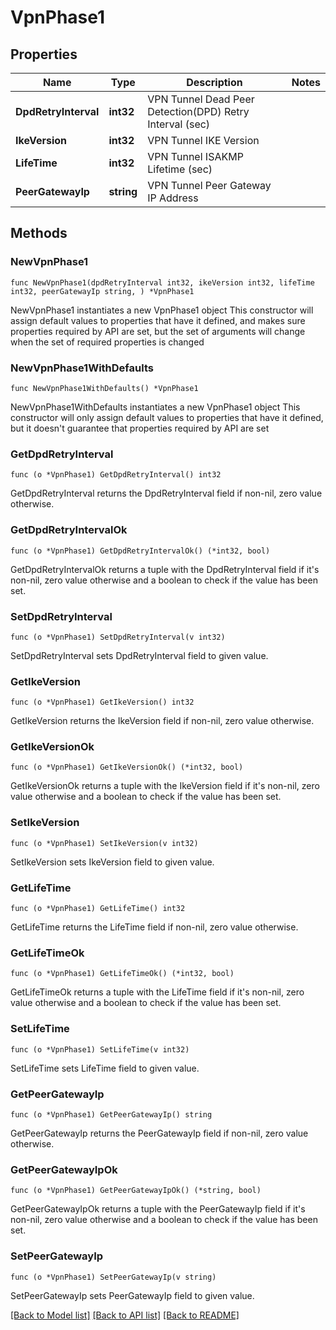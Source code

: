 # VpnPhase1

## Properties

Name | Type | Description | Notes
------------ | ------------- | ------------- | -------------
**DpdRetryInterval** | **int32** | VPN Tunnel Dead Peer Detection(DPD) Retry Interval (sec) | 
**IkeVersion** | **int32** | VPN Tunnel IKE Version | 
**LifeTime** | **int32** | VPN Tunnel ISAKMP Lifetime (sec) | 
**PeerGatewayIp** | **string** | VPN Tunnel Peer Gateway IP Address | 

## Methods

### NewVpnPhase1

`func NewVpnPhase1(dpdRetryInterval int32, ikeVersion int32, lifeTime int32, peerGatewayIp string, ) *VpnPhase1`

NewVpnPhase1 instantiates a new VpnPhase1 object
This constructor will assign default values to properties that have it defined,
and makes sure properties required by API are set, but the set of arguments
will change when the set of required properties is changed

### NewVpnPhase1WithDefaults

`func NewVpnPhase1WithDefaults() *VpnPhase1`

NewVpnPhase1WithDefaults instantiates a new VpnPhase1 object
This constructor will only assign default values to properties that have it defined,
but it doesn't guarantee that properties required by API are set

### GetDpdRetryInterval

`func (o *VpnPhase1) GetDpdRetryInterval() int32`

GetDpdRetryInterval returns the DpdRetryInterval field if non-nil, zero value otherwise.

### GetDpdRetryIntervalOk

`func (o *VpnPhase1) GetDpdRetryIntervalOk() (*int32, bool)`

GetDpdRetryIntervalOk returns a tuple with the DpdRetryInterval field if it's non-nil, zero value otherwise
and a boolean to check if the value has been set.

### SetDpdRetryInterval

`func (o *VpnPhase1) SetDpdRetryInterval(v int32)`

SetDpdRetryInterval sets DpdRetryInterval field to given value.


### GetIkeVersion

`func (o *VpnPhase1) GetIkeVersion() int32`

GetIkeVersion returns the IkeVersion field if non-nil, zero value otherwise.

### GetIkeVersionOk

`func (o *VpnPhase1) GetIkeVersionOk() (*int32, bool)`

GetIkeVersionOk returns a tuple with the IkeVersion field if it's non-nil, zero value otherwise
and a boolean to check if the value has been set.

### SetIkeVersion

`func (o *VpnPhase1) SetIkeVersion(v int32)`

SetIkeVersion sets IkeVersion field to given value.


### GetLifeTime

`func (o *VpnPhase1) GetLifeTime() int32`

GetLifeTime returns the LifeTime field if non-nil, zero value otherwise.

### GetLifeTimeOk

`func (o *VpnPhase1) GetLifeTimeOk() (*int32, bool)`

GetLifeTimeOk returns a tuple with the LifeTime field if it's non-nil, zero value otherwise
and a boolean to check if the value has been set.

### SetLifeTime

`func (o *VpnPhase1) SetLifeTime(v int32)`

SetLifeTime sets LifeTime field to given value.


### GetPeerGatewayIp

`func (o *VpnPhase1) GetPeerGatewayIp() string`

GetPeerGatewayIp returns the PeerGatewayIp field if non-nil, zero value otherwise.

### GetPeerGatewayIpOk

`func (o *VpnPhase1) GetPeerGatewayIpOk() (*string, bool)`

GetPeerGatewayIpOk returns a tuple with the PeerGatewayIp field if it's non-nil, zero value otherwise
and a boolean to check if the value has been set.

### SetPeerGatewayIp

`func (o *VpnPhase1) SetPeerGatewayIp(v string)`

SetPeerGatewayIp sets PeerGatewayIp field to given value.



[[Back to Model list]](../README.md#documentation-for-models) [[Back to API list]](../README.md#documentation-for-api-endpoints) [[Back to README]](../README.md)


